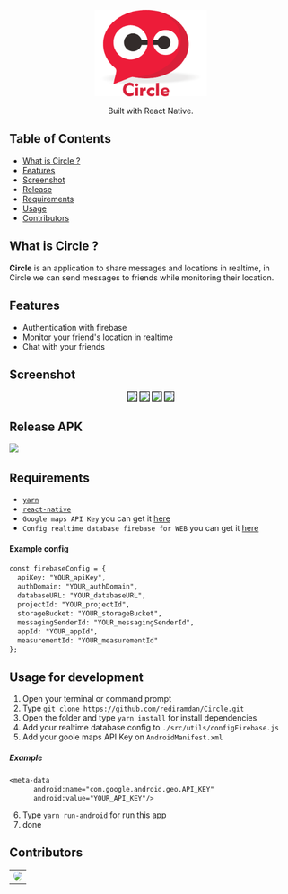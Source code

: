 <p align="center">
  <img width="200" src="./src/images/logo-name.png"/>
</p>
<p align="center">
  Built with React Native.
</p>

## Table of Contents

- [What is Circle ?](#what-is-circle)
- [Features](#features)
- [Screenshot](#screenshot)
- [Release](#release-apk)
- [Requirements](#requirements)
- [Usage](#usage-for-development)
- [Contributors](#contributors)

## What is Circle ?
<b>Circle</b> is an application to share messages and locations in realtime, in Circle we can send messages to friends while monitoring their location.

## Features
* Authentication with firebase
* Monitor your friend's location in realtime
* Chat with your friends

## Screenshot
<p align="center">
  <img width="200" src="https://i.ibb.co/Dk66RL5/Screenshot-20200622-180509.png" border=1/>
  <img width="200" src="https://i.ibb.co/r6ydqVV/Screenshot-20200622-180541.png" border=1/>
  <img width="200" src="https://i.ibb.co/3c3kK9K/Screenshot-20200622-180628.png" border=1/>
  <img width="200" src="https://i.ibb.co/NrtfVJ0/Screenshot-20200622-182219.png" border=1/>
</p>

## Release APK
<a href="https://drive.google.com/file/d/1orwlVxVawhQoGPlJBjGpnNj8VL32ei7g/view?usp=sharing">
  <img src="https://img.shields.io/badge/Download%20on%20the-Google%20Drive-blue.svg?style=popout&logo=google-drive"/>
</a>

## Requirements
* [`yarn`](https://yarnpkg.com/getting-started/install)
* [`react-native`](https://facebook.github.io/react-native/docs/getting-started)
* `Google maps API Key` you can get it [here](https://developers.google.com/maps/documentation/javascript/get-api-key)
* `Config realtime database firebase for WEB` you can get it [here](https://firebase.google.com/)
#### Example config
```
const firebaseConfig = {
  apiKey: "YOUR_apiKey",
  authDomain: "YOUR_authDomain",
  databaseURL: "YOUR_databaseURL",
  projectId: "YOUR_projectId",
  storageBucket: "YOUR_storageBucket",
  messagingSenderId: "YOUR_messagingSenderId",
  appId: "YOUR_appId",
  measurementId: "YOUR_measurementId"
};
```
## Usage for development
1. Open your terminal or command prompt
2. Type `git clone https://github.com/rediramdan/Circle.git`
3. Open the folder and type `yarn install` for install dependencies
4. Add your realtime database config to `./src/utils/configFirebase.js`
5. Add your goole maps API Key on `AndroidManifest.xml`
##### Example
  ```
  <meta-data
        android:name="com.google.android.geo.API_KEY"
        android:value="YOUR_API_KEY"/>
  ```
6. Type `yarn run-android` for run this app
7. done

## Contributors
  <center>
  <table border=0>
    <tr>
      <td align="center">
        <a href="https://github.com/rediramdan/">
          <img width="80" style="border-radius:50%" src="https://assets.codepen.io/4083995/internal/avatars/users/default.png?format=auto&height=80&version=1593313228&width=80">
        </a>
      </td>
    </tr>
  </table>
</center>

